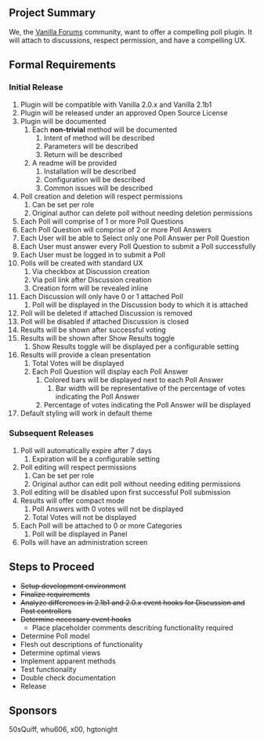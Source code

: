 ## Project Summary ##

We, the [Vanilla Forums](http://www.vanillaforums.org/discussions) community, want to offer a compelling poll plugin. It will attach to discussions, respect permission, and have a compelling UX.

## Formal Requirements ##

### Initial Release ###
1. Plugin will be compatible with Vanilla 2.0.x and Vanilla 2.1b1
2. Plugin will be released under an approved Open Source License
3. Plugin will be documented
    1. Each **non-trivial** method will be documented
        1. Intent of method will be described
        2. Parameters will be described
		3. Return will be described
    2. A readme will be provided
	    1. Installation will be described
        2. Configuration will be described
        3. Common issues will be described
4. Poll creation and deletion will respect permissions
    1. Can be set per role
    2. Original author can delete poll without needing deletion permissions
5. Each Poll will comprise of 1 or more Poll Questions
6. Each Poll Question will comprise of 2 or more Poll Answers
7. Each User will be able to Select only one Poll Answer per Poll Question
8. Each User must answer every Poll Question to submit a Poll successfully
9. Each User must be logged in to submit a Poll
10. Polls will be created with standard UX
    1. Via checkbox at Discussion creation
    2. Via poll link after Discussion creation
    3. Creation form will be revealed inline
11. Each Discussion will only have 0 or 1 attached Poll
    1. Poll will be displayed in the Discussion body to which it is attached
12. Poll will be deleted if attached Discussion is removed
13. Poll will be disabled if attached Discussion is closed
14. Results will be shown after successful voting
15. Results will be shown after Show Results toggle
    1. Show Results toggle will be displayed per a configurable setting
16. Results will provide a clean presentation
    1. Total Votes will be displayed
    2. Each Poll Question will display each Poll Answer
        1. Colored bars will be displayed next to each Poll Answer
            1. Bar width will be representative of the percentage of votes indicating the Poll Answer
        2. Percentage of votes indicating the Poll Answer will be displayed
17. Default styling will work in default theme

### Subsequent Releases ###
1. Poll will automatically expire after 7 days
    1. Expiration will be a configurable setting
2. Poll editing will respect permissions
    1. Can be set per role
    2. Original author can edit poll without needing editing permissions
3. Poll editing will be disabled upon first successful Poll submission
4. Results will offer compact mode
    1. Poll Answers with 0 votes will not be displayed
	2. Total Votes will not be displayed
5. Each Poll will be attached to 0 or more Categories
    1. Poll will be displayed in Panel
6. Polls will have an administration screen

## Steps to Proceed ##
- ~~Setup development environment~~
- ~~Finalize requirements~~
- ~~Analyze differences in 2.1b1 and 2.0.x event hooks for Discussion and Post controllers~~
- ~~Determine necessary event hooks~~
    - Place placeholder comments describing functionality required
- Determine Poll model
- Flesh out descriptions of functionality
- Determine optimal views
- Implement apparent methods
- Test functionality
- Double check documentation
- Release

## Sponsors ##
50sQuiff, whu606, x00, hgtonight
